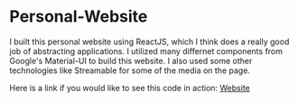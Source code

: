 # Personal-Website
I built this personal website using ReactJS, which I think does a really good job of abstracting applications. I utilized many differnet components from Google's
Material-UI to build this website. I also used some other technologies like Streamable for some of the media on the page.

Here is a link if you would like to see this code in action: [Website](https://seberle19.github.io/Personal-Website/)

